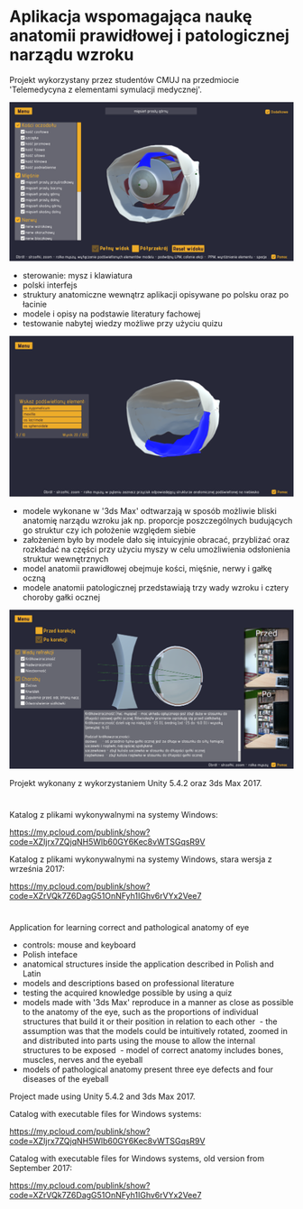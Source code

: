 # Aplikacja wspomagająca naukę anatomii prawidłowej i patologicznej narządu wzroku

Projekt wykorzystany przez studentów CMUJ na przedmiocie 'Telemedycyna z elementami symulacji medycznej'.

![alt text](screenshots/fig1.png "Anatomy")

 - sterowanie: mysz i klawiatura 
 - polski interfejs 
 - struktury anatomiczne wewnątrz aplikacji opisywane po polsku oraz po łacinie 
 - modele i opisy na podstawie literatury fachowej
 - testowanie nabytej wiedzy możliwe przy użyciu quizu
 
![alt text](screenshots/fig3.png "Quiz") 

 - modele wykonane w '3ds Max' odtwarzają w sposób możliwie bliski anatomię narządu wzroku jak np. proporcje poszczególnych budujących go struktur czy ich położenie względem siebie
 - założeniem było by modele dało się intuicyjnie obracać, przybliżać oraz rozkładać na części przy użyciu myszy w celu umożliwienia odsłonienia struktur wewnętrznych
 - model anatomii prawidłowej obejmuje kości, mięśnie, nerwy i gałkę oczną 
 - modele anatomii patologicznej przedstawiają trzy wady wzroku i cztery choroby gałki ocznej

![alt text](screenshots/fig4.png "Disorders") 

Projekt wykonany z wykorzystaniem Unity 5.4.2 oraz 3ds Max 2017.

#
Katalog z plikami wykonywalnymi na systemy Windows: 

https://my.pcloud.com/publink/show?code=XZIjrx7ZQjqNH5Wlb60GY6Kec8vWTSGqsR9V

Katalog z plikami wykonywalnymi na systemy Windows, stara wersja z września 2017: 

https://my.pcloud.com/publink/show?code=XZrVQk7Z6DagG51OnNFyh1IGhv6rVYx2Vee7

#
Application for learning correct and pathological anatomy of eye

 - controls: mouse and keyboard
 - Polish inteface
 - anatomical structures inside the application described in Polish and Latin
 - models and descriptions based on professional literature
 - testing the acquired knowledge possible by using a quiz
 - models made with '3ds Max' reproduce in a manner as close as possible to the anatomy of the eye, such as the proportions of individual structures that build it or their position in relation to each other
 - the assumption was that the models could be intuitively rotated, zoomed in and distributed into parts using the mouse to allow the internal structures to be exposed
 - model of correct anatomy includes bones, muscles, nerves and the eyeball 
 - models of pathological anatomy present three eye defects and four diseases of the eyeball

Project made using Unity 5.4.2 and 3ds Max 2017.

Catalog with executable files for Windows systems:

https://my.pcloud.com/publink/show?code=XZIjrx7ZQjqNH5Wlb60GY6Kec8vWTSGqsR9V

Catalog with executable files for Windows systems, old version from September 2017:

https://my.pcloud.com/publink/show?code=XZrVQk7Z6DagG51OnNFyh1IGhv6rVYx2Vee7